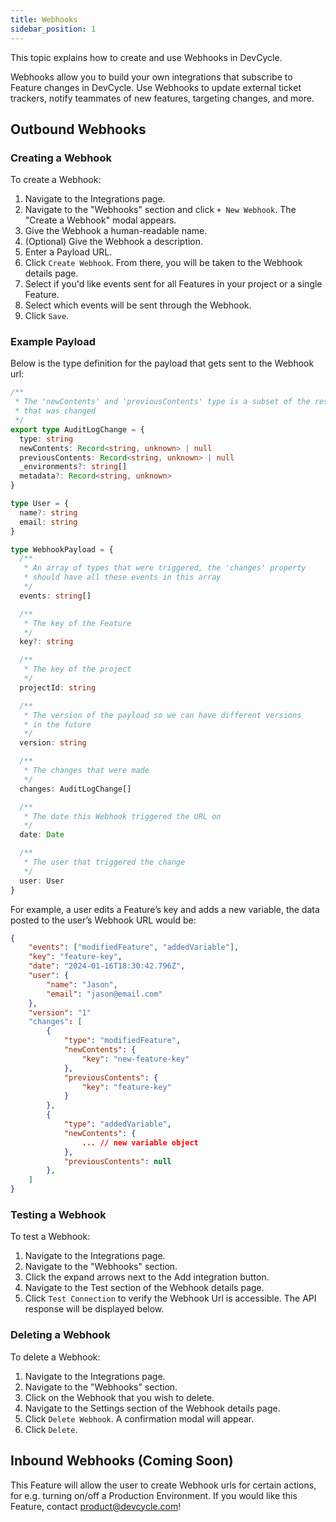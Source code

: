 ```yaml
---
title: Webhooks
sidebar_position: 1
---
```


This topic explains how to create and use Webhooks in DevCycle.

Webhooks allow you to build your own integrations that subscribe to Feature changes in DevCycle. Use Webhooks to update external ticket trackers, notify teammates of new features, targeting changes, and more.

## Outbound Webhooks

### Creating a Webhook

To create a Webhook:

1. Navigate to the Integrations page.
2. Navigate to the "Webhooks" section and click `+ New Webhook`. The "Create a Webhook" modal appears.
3. Give the Webhook a human-readable name.
4. (Optional) Give the Webhook a description.
5. Enter a Payload URL.
6. Click `Create Webhook`. From there, you will be taken to the Webhook details page.
7. Select if you'd like events sent for all Features in your project or a single Feature.
8. Select which events will be sent through the Webhook.
9. Click `Save`.

### Example Payload

Below is the type definition for the payload that gets sent to the Webhook url:

```typescript
/**
 * The 'newContents' and 'previousContents' type is a subset of the resource
 * that was changed
 */
export type AuditLogChange = {
  type: string
  newContents: Record<string, unknown> | null
  previousContents: Record<string, unknown> | null
  _environments?: string[]
  metadata?: Record<string, unknown>
}

type User = {
  name?: string
  email: string
}

type WebhookPayload = {
  /**
   * An array of types that were triggered, the 'changes' property
   * should have all these events in this array
   */
  events: string[]

  /**
   * The key of the Feature
   */
  key?: string

  /**
   * The key of the project
   */
  projectId: string

  /**
   * The version of the payload so we can have different versions
   * in the future
   */
  version: string

  /**
   * The changes that were made
   */
  changes: AuditLogChange[]

  /**
   * The date this Webhook triggered the URL on
   */
  date: Date

  /**
   * The user that triggered the change
   */
  user: User
}
```

For example, a user edits a Feature’s key and adds a new variable, the data posted to the user’s Webhook URL would be:

```json
{
	"events": ["modifiedFeature", "addedVariable"],
	"key": "feature-key",
	"date": "2024-01-16T18:30:42.796Z",
	"user": {
		"name": "Jason",
		"email": "jason@email.com"
	},
	"version": "1"
	"changes": [
		{
			"type": "modifiedFeature",
			"newContents": {
				"key": "new-feature-key"
			},
			"previousContents": {
				"key": "feature-key"
			}
		},
		{
			"type": "addedVariable",
			"newContents": {
				... // new variable object
			},
			"previousContents": null
		},
	]
}
```

### Testing a Webhook

To test a Webhook:

1. Navigate to the Integrations page.
2. Navigate to the "Webhooks" section.
3. Click the expand arrows next to the Add integration button.
4. Navigate to the Test section of the Webhook details page.
5. Click `Test Connection` to verify the Webhook Url is accessible. The API response will be displayed below.

### Deleting a Webhook

To delete a Webhook:

1. Navigate to the Integrations page.
2. Navigate to the "Webhooks" section.
3. Click on the Webhook that you wish to delete.
4. Navigate to the Settings section of the Webhook details page.
5. Click `Delete Webhook`. A confirmation modal will appear.
6. Click `Delete`.

## Inbound Webhooks (Coming Soon)

This Feature will allow the user to create Webhook urls for certain actions, for e.g. turning on/off a Production Environment.
If you would like this Feature, contact product@devcycle.com!
